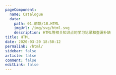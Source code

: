 ```yaml
---
pageComponent: 
  name: Catalogue
  data: 
    path: 01.前端/10.HTML
    imgUrl: /img/svg/html.svg
    description: HTML等相关知识点的学习记录和查漏补缺
title: HTML
date: 2020-03-20 18:50:12
permalink: /html/
sidebar: false
article: false
comment: false
editLink: false
---
```

